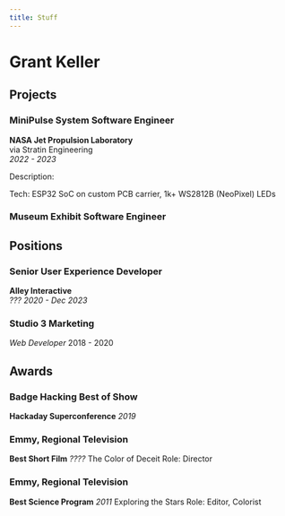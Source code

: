 ```yaml
---
title: Stuff
---
```


# Grant Keller



## Projects

### MiniPulse System Software Engineer
**NASA Jet Propulsion Laboratory**  
via Stratin Engineering  
_2022 - 2023_

Description:

Tech: ESP32 SoC on custom PCB carrier, 1k+ WS2812B (NeoPixel) LEDs


### Museum Exhibit Software Engineer



## Positions

### Senior User Experience Developer
**Alley Interactive**  
_??? 2020 - Dec 2023_


### Studio 3 Marketing
*Web Developer*
2018 - 2020


## Awards

### Badge Hacking Best of Show
**Hackaday Superconference**
_2019_


### Emmy, Regional Television
**Best Short Film**
_????_
The Color of Deceit
Role: Director

### Emmy, Regional Television
**Best Science Program**
_2011_
Exploring the Stars
Role: Editor, Colorist